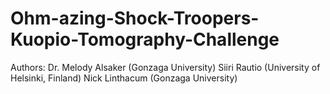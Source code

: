 # Ohm-azing-Shock-Troopers-Kuopio-Tomography-Challenge

Authors:
Dr. Melody Alsaker (Gonzaga University)
Siiri Rautio (University of Helsinki, Finland)
Nick Linthacum (Gonzaga University)
